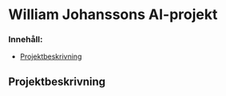 # William Johanssons AI-projekt

### Innehåll:
  * [Projektbeskrivning](#Projektbeskrivning)

## Projektbeskrivning
